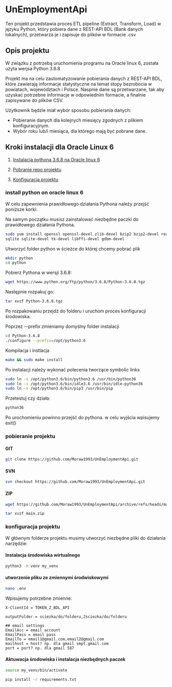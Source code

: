 # UnEmploymentApi

Ten projekt przedstawia proces ETL pipeline (Extract, Transform, Load) w języku Python, który pobiera dane z REST-API BDL (Bank danych lokalnych), przetwarza je i zapisuje do plików w formacie .csv

## Opis projektu

W związku z potrzebą uruchomienia programu na Oracle linux 6, została użyta werjsa Python 3.6.8

Projekt ma na celu zautomatyzowanie pobierania danych z REST-API BDL, które zawierają informacje statystyczne na temat stopy bezrobocia w powiatach, województach i Polsce. Naspnie dane są przetwarzane, tak aby uzyskać potrzebne informacje w odpowiednim formacie, a finalnie zapisywane do plików CSV.

Użytkownik będzie miał wybór sposobu pobierania danych:

- Pobieranie danych dla kolejnych miesięcy zgodnych z plikiem konfiguracyjnym.
- Wybór roku lub/i miesiąca, dla którego mają być pobrane dane.

## Kroki instalacji dla Oracle Linux 6

1. [Instalacja pythona 3.6.8 na Oracle linux 6](#install-python-on-oracle-linux-6)

2. [Pobranie repo projektu](#pobieranie-projektu)

3. [Konfiguracja projektu](#konfiguracja-projektu)

### install python on oracle linux 6

W celu zapewnienia prawidłowego działania Pythona należy przejść poniższe korki:

Na samym początku musisz zainstalować niezbędne paczki do prawidłowego działania Pythona.

~~~~bash
sudo yum install openssl openssl-devel zlib-devel bzip2 bzip2-devel readline-devel 
sqlite sqlite-devel tk-devel libffi-devel gdbm-devel
~~~~

Utworzyć folder python w ścieżce do której chcemy pobrać plik

~~~~bash
mkdir python
cd python
~~~~

Pobierz Pythona w wersji 3.6.8:

~~~~bash
wget https://www.python.org/ftp/python/3.6.8/Python-3.6.8.tgz
~~~~

Następnie rozpakuj go:

~~~~bash
tar xvzf Python-3.6.8.tgz
~~~~

Po rozpakowaniu przejdź do folderu i uruchom proces konfiguracji środowiska.

Poprzez --prefix zmieniamy domyślny folder instalacji

~~~~bash
cd Python-3.6.8
./configure --prefix=/opt/python3.6
~~~~

Kompilacja i instlacja

~~~~bash
make && sudo make install
~~~~

Po instalacji należy wykonać polecenia tworzące symbolic links

~~~~bash
sudo ln -s /opt/python3.6/bin/python3.6 /usr/bin/python36
sudo ln -s /opt/python3.6/bin/idle3.6 /usr/bin/idle-python36
sudo ln -s /opt/python3.6/bin/pip3 /usr/bin/pip
~~~~

Przetestuj czy działa:

~~~~bash
python36
~~~~

Po urochomieniu powinno przejść do pythona. w celu wyjścia wpisujemy exit()

### pobieranie projektu

#### **GIT**

~~~~bash
git clone https://github.com/Moraw1993/UnEmploymentApi.git
~~~~

#### **SVN**

~~~~bash
svn checkout https://github.com/Moraw1993/UnEmploymentApi.git
~~~~

#### **ZIP**

~~~~bash
wget https://github.com/Moraw1993/UnEmploymentApi/archive/refs/heads/main.zip

tar xvzf main.zip
~~~~

### konfiguracja projektu

W głównym folderze projektu musimy utworzyć niezbędne pliki do działania narzędzie:

#### Instalacja środowiska wirtualnego

~~~~bash
python3 -m venv my_venv
~~~~

#### utworzenie pliku ze zmiennymi środwiskowymi

~~~~bash
nano .env
~~~~

Wpisujemy potrzebne zmienne:

~~~~none
X-ClientId = TOKEN_Z_BDL_API

outputFolder = sciezka/do/folderu,2sciezka/do/folderu

## email settings
EmailAcc = email account
EmailPass = email pass
EmailTo = email1@gmail.com,email2@gmail.com
mailhost = host? np. dla gmail smpt.gmail.com
port = port? np. dla gmail 587
~~~~

#### Aktuwacja środowiska i instalacja niezbędnych paczek

~~~~bash
source my_venv/bin/activate

pip install -r requirements.txt
~~~~
